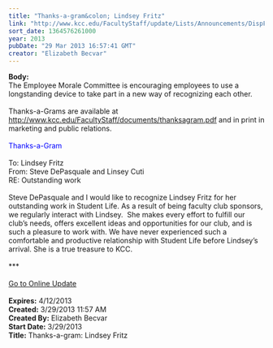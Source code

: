 ```yaml
---
title: "Thanks-a-gram&colon; Lindsey Fritz"
link: "http://www.kcc.edu/FacultyStaff/update/Lists/Announcements/DispForm.aspx?ID=1044"
sort_date: 1364576261000
year: 2013
pubDate: "29 Mar 2013 16:57:41 GMT"
creator: "Elizabeth Becvar"
---
```


<div><b>Body:</b> <div class="ExternalClass6A2D5E9AB5B24D6C91A09A6A4F9B97BD">
<div>The Employee Morale Committee is encouraging employees to use a longstanding device to take part in a new way of recognizing each other. <br /> <br />Thanks-a-Grams are available at <a href="/FacultyStaff/documents/thanksagram.pdf">http://www.kcc.edu/FacultyStaff/documents/thanksagram.pdf</a> and in print in marketing and public relations. <br /> <br /><font color="#0000ff">Thanks-a-Gram<br /></font> <br />To: Lindsey Fritz<br />From: Steve DePasquale and Linsey Cuti<br />RE: Outstanding work<br /> <br />Steve DePasquale and I would like to recognize Lindsey Fritz for her outstanding work in Student Life. As a result of being faculty club sponsors, we regularly interact with Lindsey.  She makes every effort to fulfill our club’s needs, offers excellent ideas and opportunities for our club, and is such a pleasure to work with. We have never experienced such a comfortable and productive relationship with Student Life before Lindsey’s arrival. She is a true treasure to KCC.</div>
<div> </div>
<div>***</div>
<div> </div>
<div><a href="/FacultyStaff/update/Pages/dailyupdate.aspx">Go to Online Update</a></div>
<div> </div></div></div>
<div><b>Expires:</b> 4/12/2013</div>
<div><b>Created:</b> 3/29/2013 11:57 AM</div>
<div><b>Created By:</b> Elizabeth Becvar</div>
<div><b>Start Date:</b> 3/29/2013</div>
<div><b>Title:</b> Thanks-a-gram: Lindsey Fritz</div>

